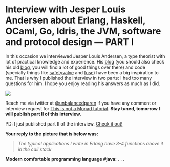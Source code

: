 # Interview with Jesper Louis Andersen about Erlang, Haskell, OCaml, Go, Idris, the JVM, software and protocol design — PART I


In this occasion we interviewed Jesper Louis Andersen, a type theorist with lot of practical knowledge and experience. His [blog](https://medium.com/@jlouis666) (you should also check his old [blog](http://jlouisramblings.blogspot.com/), you will find a lot of good things over there) and code (specially things like [safetyvalve](https://github.com/jlouis/safetyvalve) and [fuse](https://github.com/jlouis/fuse)) have been a big inspiration to me. That is why I published the interview in two parts: I had too many questions for him. I hope you enjoy reading his answers as much as I did.

![](https://miro.medium.com/max/560/1*mIrYVuSZtaYe3WJkRwUqwQ.jpeg?q=20)


Reach me via twitter at [@unbalancedparen](http://twitter.com/unbalancedparen) if you have any comment or interview request for [This is not a Monad tutorial](https://medium.com/this-is-not-a-monad-tutorial). **Stay tuned, tomorrow I will publish part II of this interview.**

PD: I just published part II of the interview. [Check it out!](https://medium.com/this-is-not-a-monad-tutorial/interview-with-jesper-louis-andersen-about-erlang-haskell-ocaml-go-idris-the-jvm-software-and-5628fe591295)

 **Your reply to the picture that is below was:**

> *The typical applications I write in Erlang have 3–4 functions above it in the call stack*

**Modern comfortable programming language #java:**
                                            . . .

